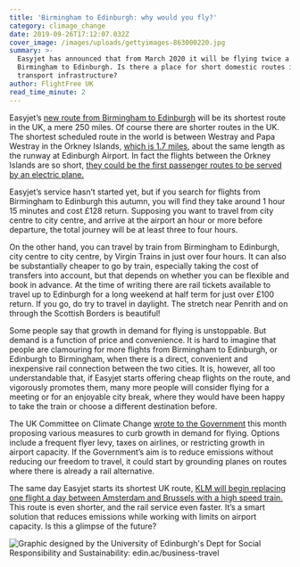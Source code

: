 ```yaml
---
title: 'Birmingham to Edinburgh: why would you fly?'
category: climage_change
date: 2019-09-26T17:12:07.032Z
cover_image: /images/uploads/gettyimages-863000220.jpg
summary: >-
  Easyjet has announced that from March 2020 it will be flying twice a day from
  Birmingham to Edinburgh. Is there a place for short domestic routes in our
  transport infrastructure?
author: FlightFree UK
read_time_minute: 2
---
```

Easyjet’s [new route from Birmingham to Edinburgh](https://www.independent.co.uk/travel/news-and-advice/easyjet-birmingham-edinburgh-plane-flight-flybe-virgin-trains-climate-change-a9110166.html) will be its shortest route in the UK, a mere 250 miles. Of course there are shorter routes in the UK. The shortest scheduled route in the world is between Westray and Papa Westray in the Orkney Islands, [which is 1.7 miles](https://www.loganair.co.uk/travel-information/orkney-inter-island-services/), about the same length as the runway at Edinburgh Airport. In fact the flights between the Orkney Islands are so short, [they could be the first passenger routes to be served by an electric plane. ](https://www.bbc.co.uk/news/uk-scotland-north-east-orkney-shetland-45876604)

Easyjet’s service hasn’t started yet, but if you search for flights from Birmingham to Edinburgh this autumn, you will find they take around 1 hour 15 minutes and cost £128 return. Supposing you want to travel from city centre to city centre, and arrive at the airport an hour or more before departure, the total journey will be at least three to four hours.

On the other hand, you can travel by train from Birmingham to Edinburgh, city centre to city centre, by Virgin Trains in just over four hours. It can also be substantially cheaper to go by train, especially taking the cost of transfers into account, but that depends on whether you can be flexible and book in advance. At the time of writing there are rail tickets available to travel up to Edinburgh for a long weekend at half term for just over £100 return. If you go, do try to travel in daylight. The stretch near Penrith and on through the Scottish Borders is beautiful!

Some people say that growth in demand for flying is unstoppable. But demand is a function of price and convenience. It is hard to imagine that people are clamouring for more flights from Birmingham to Edinburgh, or Edinburgh to Birmingham, when there is a direct, convenient and inexpensive rail connection between the two cities. It is, however, all too understandable that, if Easyjet starts offering cheap flights on the route, and vigorously promotes them, many more people will consider flying for a meeting or for an enjoyable city break, where they would have been happy to take the train or choose a different destination before.

The UK Committee on Climate Change [wrote to the Government](https://www.theccc.org.uk/publication/letter-international-aviation-and-shipping/) this month proposing various measures to curb growth in demand for flying. Options include a frequent flyer levy, taxes on airlines, or restricting growth in airport capacity. If the Government’s aim is to reduce emissions without reducing our freedom to travel, it could start by grounding planes on routes where there is already a rail alternative.

The same day Easyjet starts its shortest UK route, [KLM will begin replacing one flight a day between Amsterdam and Brussels with a high speed train. ](https://www.independent.co.uk/travel/news-and-advice/klm-flight-train-amsterdam-shiphol-brussels-thalys-emissions-a9108446.html)This route is even shorter, and the rail service even faster. It’s a smart solution that reduces emissions while working with limits on airport capacity. Is this a glimpse of the future?

![Graphic designed by the University of Edinburgh's Dept for Social Responsibility and Sustainability: edin.ac/business-travel](/images/uploads/0debf8_ae074ba3be33425e8fddf5b69418e47d_mv2.webp "Graphic designed by the University of Edinburgh's Dept for Social Responsibility and Sustainability: edin.ac/business-travel")
